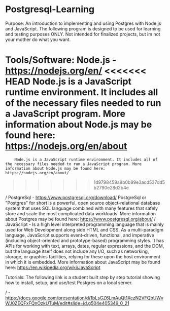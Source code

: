 # Postgresql-Learning
Purpose:
	An introduction to implementing and using Postgres with Node.js and JavaScript. The following program is designed to be used for learning and testing purposes ONLY. Not intended for finalized projects, but im not your mother do what you want. 

Tools/Software:
	Node.js - https://nodejs.org/en/ 
<<<<<<< HEAD
		Node.js is a JavaScript runtime environment. It includes all of the necessary files needed to run a JavaScript program. More information
		about Node.js may be found here: https://nodejs.org/en/about
=======
		Node.js is a JavaScript runtime environment. It includes all of the necessary files needed to run a JavaScript program. More information about Node.js may be found here: https://nodejs.org/en/about/ 
>>>>>>> 1d9798459a9b0b99e3acd537dd5b2790e28d2b4e

/
	PostgreSql - https://www.postgresql.org/download/ 
		PostgreSql or "Postgres" for short is a powerful, open source object-relational database system that uses SQL language combined with many 
		features that safely store and scale the most complicated data workloads. More information about Postgres may be found here: https://www.postgresql.org/about/ 
/
	JavaScript - Is a high level interpreted programming language that is mainly used for Web Development along side HTML and CSS. 
		As a multi-paradigm language, JavaScript supports event-driven, functional, and imperative (including object-oriented and prototype-based) programming styles. It has APIs for working with text, arrays, dates, regular expressions, and the DOM, but the language itself does not include any I/O, such as networking, storage, or graphics facilities, relying for these upon the host environment in which it is embedded.
		More information about JavaScript may be found here: https://en.wikipedia.org/wiki/JavaScript 

Tutorials: 
	The following link is a student built step by step tutorial showing how to install, setup, and use/test Postgres on a local server. 

/	- https://docs.google.com/presentation/d/1bLsGZ6LmAuQt1XczN2VFQbUWvWJ0ZEQFxFQnOzkUTuM/edit#slide=id.g504e405349_0_21


